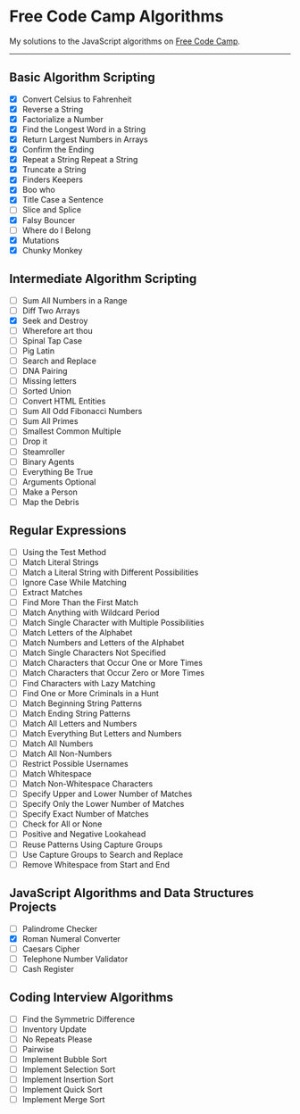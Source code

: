 # Free Code Camp Algorithms

My solutions to the JavaScript algorithms on [Free Code Camp](https://www.freecodecamp.org).

---

## Basic Algorithm Scripting
* [x] Convert Celsius to Fahrenheit
* [x] Reverse a String
* [x] Factorialize a Number
* [x] Find the Longest Word in a String
* [x] Return Largest Numbers in Arrays
* [x] Confirm the Ending
* [x] Repeat a String Repeat a String
* [x] Truncate a String
* [x] Finders Keepers
* [x] Boo who
* [x] Title Case a Sentence
* [ ] Slice and Splice
* [x] Falsy Bouncer
* [ ] Where do I Belong
* [x] Mutations
* [x] Chunky Monkey

## Intermediate Algorithm Scripting
* [ ] Sum All Numbers in a Range
* [ ] Diff Two Arrays
* [x] Seek and Destroy
* [ ] Wherefore art thou
* [ ] Spinal Tap Case
* [ ] Pig Latin
* [ ] Search and Replace
* [ ] DNA Pairing
* [ ] Missing letters
* [ ] Sorted Union
* [ ] Convert HTML Entities
* [ ] Sum All Odd Fibonacci Numbers
* [ ] Sum All Primes
* [ ] Smallest Common Multiple
* [ ] Drop it
* [ ] Steamroller
* [ ] Binary Agents
* [ ] Everything Be True
* [ ] Arguments Optional
* [ ] Make a Person
* [ ] Map the Debris

## Regular Expressions
* [ ] Using the Test Method
* [ ] Match Literal Strings
* [ ] Match a Literal String with Different Possibilities
* [ ] Ignore Case While Matching
* [ ] Extract Matches
* [ ] Find More Than the First Match
* [ ] Match Anything with Wildcard Period
* [ ] Match Single Character with Multiple Possibilities
* [ ] Match Letters of the Alphabet
* [ ] Match Numbers and Letters of the Alphabet
* [ ] Match Single Characters Not Specified
* [ ] Match Characters that Occur One or More Times
* [ ] Match Characters that Occur Zero or More Times
* [ ] Find Characters with Lazy Matching
* [ ] Find One or More Criminals in a Hunt
* [ ] Match Beginning String Patterns
* [ ] Match Ending String Patterns
* [ ] Match All Letters and Numbers
* [ ] Match Everything But Letters and Numbers
* [ ] Match All Numbers
* [ ] Match All Non-Numbers
* [ ] Restrict Possible Usernames
* [ ] Match Whitespace
* [ ] Match Non-Whitespace Characters
* [ ] Specify Upper and Lower Number of Matches
* [ ] Specify Only the Lower Number of Matches
* [ ] Specify Exact Number of Matches
* [ ] Check for All or None
* [ ] Positive and Negative Lookahead
* [ ] Reuse Patterns Using Capture Groups
* [ ] Use Capture Groups to Search and Replace
* [ ] Remove Whitespace from Start and End

## JavaScript Algorithms and Data Structures Projects
* [ ] Palindrome Checker
* [x] Roman Numeral Converter
* [ ] Caesars Cipher
* [ ] Telephone Number Validator
* [ ] Cash Register

## Coding Interview Algorithms
* [ ] Find the Symmetric Difference
* [ ] Inventory Update
* [ ] No Repeats Please
* [ ] Pairwise
* [ ] Implement Bubble Sort
* [ ] Implement Selection Sort
* [ ] Implement Insertion Sort
* [ ] Implement Quick Sort
* [ ] Implement Merge Sort